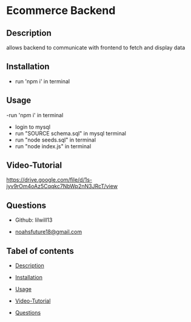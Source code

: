 # Ecommerce Backend
## Description
allows backend to communicate with frontend to fetch and display data

## Installation
- run 'npm i' in terminal

## Usage
-run 'npm i' in terminal
- login to mysql 
- run "SOURCE schema.sql" in mysql terminal
- run "node seeds.sql" in terminal
- run "node index.js" in terminal

## Video-Tutorial
https://drive.google.com/file/d/1s-jyv9rOm4oAz5Cqqkc7NbWp2nN3JRcT/view

## Questions 

- Github: lilwill13

- noahsfuture18@gmail.com

## Tabel of contents

- [Description](#description)

- [Installation](#installation)

- [Usage](#usage)

- [Video-Tutorial](#video-tutorial)

- [Questions](#questions)
